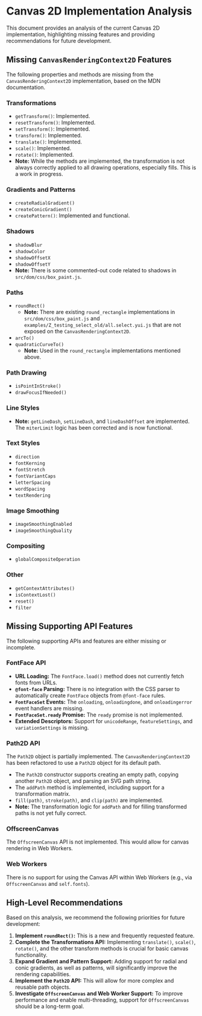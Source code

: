 # Canvas 2D Implementation Analysis

This document provides an analysis of the current Canvas 2D implementation, highlighting missing features and providing recommendations for future development.

## Missing `CanvasRenderingContext2D` Features

The following properties and methods are missing from the `CanvasRenderingContext2D` implementation, based on the MDN documentation.

### Transformations
- `getTransform()`: Implemented.
- `resetTransform()`: Implemented.
- `setTransform()`: Implemented.
- `transform()`: Implemented.
- `translate()`: Implemented.
- `scale()`: Implemented.
- `rotate()`: Implemented.
- **Note:** While the methods are implemented, the transformation is not always correctly applied to all drawing operations, especially fills. This is a work in progress.

### Gradients and Patterns
- `createRadialGradient()`
- `createConicGradient()`
- `createPattern()`: Implemented and functional.

### Shadows
- `shadowBlur`
- `shadowColor`
- `shadowOffsetX`
- `shadowOffsetY`
- **Note:** There is some commented-out code related to shadows in `src/dom/css/box_paint.js`.

### Paths
- `roundRect()`
  - **Note:** There are existing `round_rectangle` implementations in `src/dom/css/box_paint.js` and `examples/Z_testing_select_old/all.select.yui.js` that are not exposed on the `CanvasRenderingContext2D`.
- `arcTo()`
- `quadraticCurveTo()`
  - **Note:** Used in the `round_rectangle` implementations mentioned above.

### Path Drawing
- `isPointInStroke()`
- `drawFocusIfNeeded()`

### Line Styles
- **Note:** `getLineDash`, `setLineDash`, and `lineDashOffset` are implemented. The `miterLimit` logic has been corrected and is now functional.

### Text Styles
- `direction`
- `fontKerning`
- `fontStretch`
- `fontVariantCaps`
- `letterSpacing`
- `wordSpacing`
- `textRendering`

### Image Smoothing
- `imageSmoothingEnabled`
- `imageSmoothingQuality`

### Compositing
- `globalCompositeOperation`

### Other
- `getContextAttributes()`
- `isContextLost()`
- `reset()`
- `filter`

## Missing Supporting API Features

The following supporting APIs and features are either missing or incomplete.

### FontFace API
- **URL Loading:** The `FontFace.load()` method does not currently fetch fonts from URLs.
- **`@font-face` Parsing:** There is no integration with the CSS parser to automatically create `FontFace` objects from `@font-face` rules.
- **`FontFaceSet` Events:** The `onloading`, `onloadingdone`, and `onloadingerror` event handlers are missing.
- **`FontFaceSet.ready` Promise:** The `ready` promise is not implemented.
- **Extended Descriptors:** Support for `unicodeRange`, `featureSettings`, and `variationSettings` is missing.

### Path2D API
The `Path2D` object is partially implemented. The `CanvasRenderingContext2D` has been refactored to use a `Path2D` object for its default path.
- The `Path2D` constructor supports creating an empty path, copying another `Path2D` object, and parsing an SVG path string.
- The `addPath` method is implemented, including support for a transformation matrix.
- `fill(path)`, `stroke(path)`, and `clip(path)` are implemented.
- **Note:** The transformation logic for `addPath` and for filling transformed paths is not yet fully correct.

### OffscreenCanvas
The `OffscreenCanvas` API is not implemented. This would allow for canvas rendering in Web Workers.

### Web Workers
There is no support for using the Canvas API within Web Workers (e.g., via `OffscreenCanvas` and `self.fonts`).

## High-Level Recommendations

Based on this analysis, we recommend the following priorities for future development:

1.  **Implement `roundRect()`:** This is a new and frequently requested feature.
2.  **Complete the Transformations API:** Implementing `translate()`, `scale()`, `rotate()`, and the other transform methods is crucial for basic canvas functionality.
3.  **Expand Gradient and Pattern Support:** Adding support for radial and conic gradients, as well as patterns, will significantly improve the rendering capabilities.
4.  **Implement the `Path2D` API:** This will allow for more complex and reusable path objects.
5.  **Investigate `OffscreenCanvas` and Web Worker Support:** To improve performance and enable multi-threading, support for `OffscreenCanvas` should be a long-term goal.
